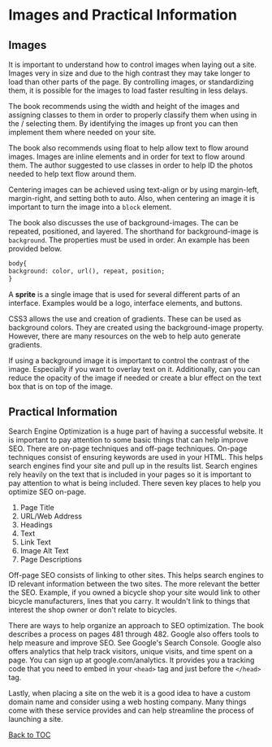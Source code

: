 # Images and Practical Information

## Images
It is important to understand how to control images when laying out a site. Images very in size and due to the high contrast they may take longer to load than other parts of the page. By controlling images, or standardizing them, it is possible for the images to load faster resulting in less delays.

The book recommends using the width and height of the images and assigning classes to them in order to properly classify them when using in the / selecting them. By identifying the images up front you can then implement them where needed on your site.

The book also recommends using float to help allow text to flow around images. Images are inline elements and in order for text to flow around them. The author suggested to use classes in order to help ID the photos needed to help text flow around them.

Centering images can be achieved using text-align or by using margin-left, margin-right, and setting both to auto. Also, when centering an image it is important to turn the image into a `block` element.

The book also discusses the use of background-images. The can be repeated, positioned, and layered. The shorthand for background-image is `background`. The properties must be used in order. An example has been provided below.

```html
body{
background: color, url(), repeat, position;
}
```
A **sprite** is a single image that is used for several different parts of an interface. Examples would be a logo, interface elements, and buttons.

CSS3 allows the use and creation of gradients. These can be used as background colors. They are created using the background-image property. However, there are many resources on the web to help auto generate gradients.

If using a background image it is important to control the contrast of the image. Especially if you want to overlay text on it. Additionally, can you can reduce the opacity of the image if needed or create a blur effect on the text box that is on top of the image.

## Practical Information

Search Engine Optimization is a huge part of having a successful website. It is important to pay attention to some basic things that can help improve SEO. There are on-page techniques and off-page techniques. On-page techniques consist of ensuring keywords are used in your HTML. This helps search engines find your site and pull up in the results list. Search engines rely heavily on the text that is included in your pages so it is important to pay attention to what is being included. There seven key places to help you optimize SEO on-page.
  1. Page Title
  2. URL/Web Address
  3. Headings
  4. Text
  5. Link Text
  6. Image Alt Text
  7. Page Descriptions

Off-page SEO consists of linking to other sites. This helps search engines to ID relevant information between the two sites. The more relevant the better the SEO. Example, if you owned a bicycle shop your site would link to other bicycle manufacturers, lines that you carry. It wouldn't link to things that interest the shop owner or don't relate to bicycles.

There are ways to help organize an approach to SEO optimization. The book describes a process on pages 481 through 482. Google also offers tools to help measure and improve SEO. See Google's Search Console. Google also offers analytics that help track visitors, unique visits, and time spent on a page. You can sign up at google.com/analytics. It provides you a tracking code that you need to embed in your `<head>` tag and just before the `</head>` tag.

Lastly, when placing a site on the web it is a good idea to have a custom domain name and consider using a web hosting company. Many things come with these service provides and can help streamline the process of launching a site.

[Back to TOC](README.md)